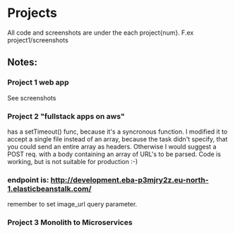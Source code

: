 # Projects

All code and screenshots are under the each project{num}. F.ex project1/screenshots

## Notes:

### Project 1 web app

See screenshots

### Project 2 "fullstack apps on aws"

 has a setTimeout() func, because it's a syncronous function. I modified it to accept a single file instead of an array, because the task didn't specify, that you could send an entire array as headers. Otherwise I would suggest a POST req. with a body containing an array of URL's to be parsed. Code is working, but is not suitable for production :-)

### endpoint is: http://development.eba-p3mjry2z.eu-north-1.elasticbeanstalk.com/

remember to set image_url query parameter.

### Project 3 Monolith to Microservices
